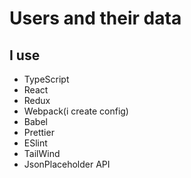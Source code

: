 # Users and their data

## I use

- TypeScript
- React
- Redux
- Webpack(i create config)
- Babel
- Prettier
- ESlint
- TailWind
- JsonPlaceholder API
